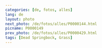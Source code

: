 ```yaml
---
categories: [de, fotos, alles]
lang: de
layout: photo
next_photo: /de/fotos/alles/P0000144.html
picname: P0000149
prev_photo: /de/fotos/alles/P0000429.html
tags: [Dead Springbock, Grass]
---
```

